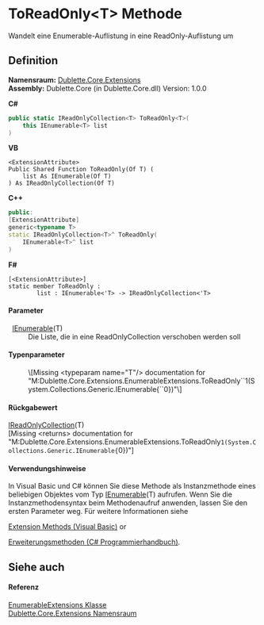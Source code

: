 # ToReadOnly&lt;T&gt; Methode


Wandelt eine Enumerable-Auflistung in eine ReadOnly-Auflistung um



## Definition
**Namensraum:** <a href="N_Dublette_Core_Extensions">Dublette.Core.Extensions</a>  
**Assembly:** Dublette.Core (in Dublette.Core.dll) Version: 1.0.0

**C#**
``` C#
public static IReadOnlyCollection<T> ToReadOnly<T>(
	this IEnumerable<T> list
)

```
**VB**
``` VB
<ExtensionAttribute>
Public Shared Function ToReadOnly(Of T) ( 
	list As IEnumerable(Of T)
) As IReadOnlyCollection(Of T)
```
**C++**
``` C++
public:
[ExtensionAttribute]
generic<typename T>
static IReadOnlyCollection<T>^ ToReadOnly(
	IEnumerable<T>^ list
)
```
**F#**
``` F#
[<ExtensionAttribute>]
static member ToReadOnly : 
        list : IEnumerable<'T> -> IReadOnlyCollection<'T> 
```



#### Parameter
<dl><dt>  <a href="https://learn.microsoft.com/dotnet/api/system.collections.generic.ienumerable-1" target="_blank" rel="noopener noreferrer">IEnumerable</a>(T)</dt><dd>Die Liste, die in eine ReadOnlyCollection verschoben werden soll</dd></dl>

#### Typenparameter
<dl><dt /><dd>\[Missing &lt;typeparam name="T"/&gt; documentation for "M:Dublette.Core.Extensions.EnumerableExtensions.ToReadOnly``1(System.Collections.Generic.IEnumerable{``0})"\]</dd></dl>

#### Rückgabewert
<a href="https://learn.microsoft.com/dotnet/api/system.collections.generic.ireadonlycollection-1" target="_blank" rel="noopener noreferrer">IReadOnlyCollection</a>(T)  
\[Missing &lt;returns&gt; documentation for "M:Dublette.Core.Extensions.EnumerableExtensions.ToReadOnly``1(System.Collections.Generic.IEnumerable{``0})"\]

#### Verwendungshinweise
In Visual Basic und C# können Sie diese Methode als Instanzmethode eines beliebigen Objektes vom Typ <a href="https://learn.microsoft.com/dotnet/api/system.collections.generic.ienumerable-1" target="_blank" rel="noopener noreferrer">IEnumerable</a>(T) aufrufen. Wenn Sie die Instanzmethodensyntax beim Methodenaufruf anwenden, lassen Sie den ersten Parameter weg. Für weitere Informationen siehe <a href="https://docs.microsoft.com/dotnet/visual-basic/programming-guide/language-features/procedures/extension-methods" target="_blank" rel="noopener noreferrer">

Extension Methods (Visual Basic)</a> or <a href="https://docs.microsoft.com/dotnet/csharp/programming-guide/classes-and-structs/extension-methods" target="_blank" rel="noopener noreferrer">

Erweiterungsmethoden (C# Programmierhandbuch)</a>.

## Siehe auch


#### Referenz
<a href="T_Dublette_Core_Extensions_EnumerableExtensions">EnumerableExtensions Klasse</a>  
<a href="N_Dublette_Core_Extensions">Dublette.Core.Extensions Namensraum</a>  
